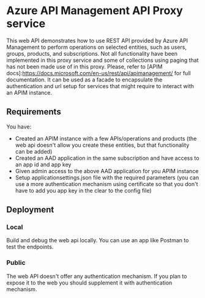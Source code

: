 # Azure API Management API Proxy service

This web API demonstrates how to use REST API provided by Azure API Management to perform operations on selected entities, such as users, groups, products, and subscriptions.
Not all functionality have been implemented in this proxy service and some of collections using paging that has not been made use of in this proxy.
Please, refer to [APIM docs]:https://docs.microsoft.com/en-us/rest/api/apimanagement/ for full documentation.
It can be used as a facade to encapsulate the authentication and url setup for services that might require to interact with an APIM instance.

## Requirements

You have:
- Created an APIM instance with a few APIs/operations and products (the web api doesn't allow you create these entities, but that functionality can be added)
- Created an AAD application in the same subscription and have access to an app id and app key
- Given admin access to the above AAD application  for you APIM instance
- Setup applicationsettings.json file with the required parameters (you can use a more authentication mechanism using certificate so that you don't have to add you app key in the clear to the config file)

## Deployment

### Local

Build and debug the web api locally.
You can use an app like Postman to test the endpoints.

### Public

The web API doesn't offer any authentication mechanism.
If you plan to expose it to the web you should supplement it with authentication mechanism.